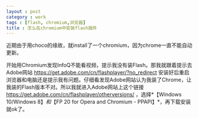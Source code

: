 ```yaml
---
layout : post
category : work
tags : [flash, chromium,浏览器]
title : 怎么在chromium中安装flash插件
---
```


近期由于用choco的缘故，就install了一个chromium，因为chrome一直不能自动更新。

开始用Chromium发现InfoQ不能看视频，提示我没有装Flash。那我就跟着提示去Adobe网站 <https://get.adobe.com/cn/flashplayer/?no_redirect> 安装好后重启浏览器和电脑还是提示我有问题。仔细看发现Adobe网站认为我装了Chrome，让我装的Flash版本不对。所以我就进入Adobe网站上这个链接 <https://get.adobe.com/cn/flashplayer/otherversions/> ，选择*【Windows 10/Windows 8】*和*【FP 20 for Opera and Chromium - PPAPI】*，再下载安装就ok了。
